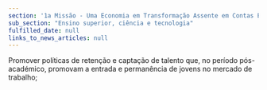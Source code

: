 ```yaml
---
section: '1a Missão - Uma Economia em Transformação Assente em Contas Equilibradas'
sub_section: "Ensino superior, ciência e tecnologia"
fulfilled_date: null
links_to_news_articles: null
---
```


Promover políticas de retenção e captação de talento que, no período pós- académico, promovam a entrada e permanência de jovens no mercado de trabalho;